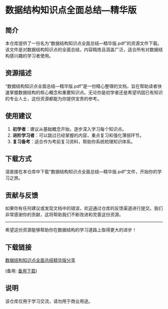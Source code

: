 # 数据结构知识点全面总结—精华版

## 简介

本仓库提供了一份名为“数据结构知识点全面总结—精华版.pdf”的资源文件下载。该文件是对数据结构知识点的全面总结，内容精炼且涵盖广泛，适合所有对数据结构感兴趣的学习者使用。

## 资源描述

“数据结构知识点全面总结—精华版.pdf”是一份精心整理的文档，旨在帮助读者快速掌握数据结构的核心概念和重要知识点。无论你是初学者还是希望巩固已有知识的专业人士，这份资源都能为你提供宝贵的参考。

## 使用建议

1. **初学者**：建议从基础概念开始，逐步深入学习每个知识点。
2. **进阶学习者**：可以跳过已经掌握的内容，重点复习和强化薄弱环节。
3. **复习备考**：适合作为考前复习资料，帮助你系统梳理知识体系。

## 下载方式

请直接在本仓库中下载“数据结构知识点全面总结—精华版.pdf”文件，开始你的学习之旅。

## 贡献与反馈

如果你有任何建议或发现文档中的错误，欢迎通过仓库的反馈渠道进行提交。我们非常感谢你的贡献，这将帮助我们不断改进和完善这份资源。

---

希望这份资源能够帮助你在数据结构的学习道路上取得更大的进步！

## 下载链接
[数据结构知识点全面总结精华版分享](https://pan.quark.cn/s/6704c33ad8c9) 

(备用: [备用下载](https://pan.baidu.com/s/1uOKeDVg1bmqDQCznmL4wUw?pwd=1234))

## 说明

该仓库仅用于学习交流，请勿用于商业用途。
